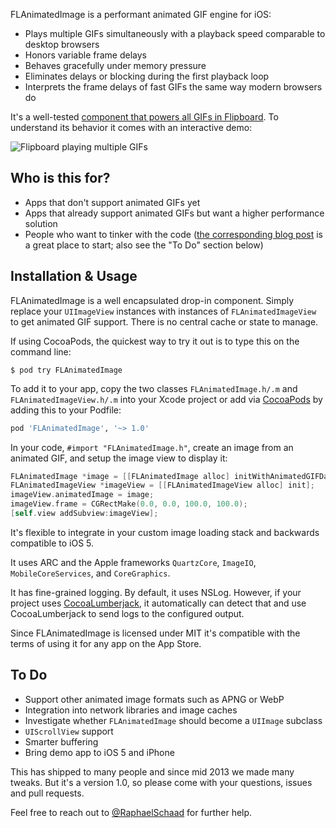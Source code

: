 FLAnimatedImage is a performant animated GIF engine for iOS:

- Plays multiple GIFs simultaneously with a playback speed comparable to desktop browsers
- Honors variable frame delays
- Behaves gracefully under memory pressure
- Eliminates delays or blocking during the first playback loop
- Interprets the frame delays of fast GIFs the same way modern browsers do

It's a well-tested [component that powers all GIFs in Flipboard](http://engineering.flipboard.com/2014/05/animated-gif/). To understand its behavior it comes with an interactive demo:

![Flipboard playing multiple GIFs](https://github.com/Flipboard/FLAnimatedImage/raw/master/images/flanimatedimage-demo-player.gif)

## Who is this for?

- Apps that don't support animated GIFs yet
- Apps that already support animated GIFs but want a higher performance solution
- People who want to tinker with the code ([the corresponding blog post](http://engineering.flipboard.com/2014/05/animated-gif/) is a great place to start; also see the "To Do" section below)

## Installation & Usage

FLAnimatedImage is a well encapsulated drop-in component. Simply replace your `UIImageView` instances with instances of `FLAnimatedImageView` to get animated GIF support. There is no central cache or state to manage.

If using CocoaPods, the quickest way to try it out is to type this on the command line:

```shell
$ pod try FLAnimatedImage
```

To add it to your app, copy the two classes `FLAnimatedImage.h/.m` and `FLAnimatedImageView.h/.m` into your Xcode project or add via [CocoaPods](http://cocoapods.org) by adding this to your Podfile:

```ruby
pod 'FLAnimatedImage', '~> 1.0'
```

In your code, `#import "FLAnimatedImage.h"`, create an image from an animated GIF, and setup the image view to display it:

```objective-c
FLAnimatedImage *image = [[FLAnimatedImage alloc] initWithAnimatedGIFData:[NSData dataWithContentsOfURL:[NSURL URLWithString:@"http://raphaelschaad.com/static/nyan.gif"]]];
FLAnimatedImageView *imageView = [[FLAnimatedImageView alloc] init];
imageView.animatedImage = image;
imageView.frame = CGRectMake(0.0, 0.0, 100.0, 100.0);
[self.view addSubview:imageView];
```

It's flexible to integrate in your custom image loading stack and backwards compatible to iOS 5.

It uses ARC and the Apple frameworks `QuartzCore`, `ImageIO`, `MobileCoreServices`, and `CoreGraphics`.

It has fine-grained logging. By default, it uses NSLog. However, if your project uses [CocoaLumberjack](https://github.com/CocoaLumberjack/CocoaLumberjack), it automatically can detect that and use CocoaLumberjack to send logs to the configured output.

Since FLAnimatedImage is licensed under MIT it's compatible with the terms of using it for any app on the App Store.

## To Do
- Support other animated image formats such as APNG or WebP
- Integration into network libraries and image caches
- Investigate whether `FLAnimatedImage` should become a `UIImage` subclass
- `UIScrollView` support
- Smarter buffering
- Bring demo app to iOS 5 and iPhone

This has shipped to many people and since mid 2013 we made many tweaks. But it's a version 1.0, so please come with your questions, issues and pull requests.

Feel free to reach out to [@RaphaelSchaad](https://twitter.com/raphaelschaad) for further help.

